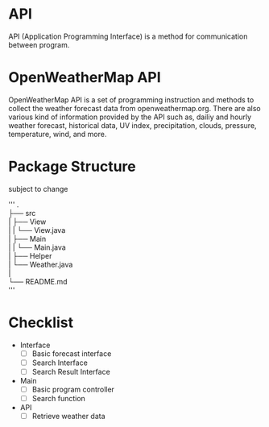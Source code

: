 # API  
API (Application Programming Interface) is a method for communication between program.  
  
# OpenWeatherMap API  
OpenWeatherMap API is a set of programming instruction and methods to collect the weather forecast data from openweathermap.org. There are also various kind of information provided by the API such as, dailiy and hourly weather forecast, historical data, UV index, precipitation, clouds, pressure, temperature, wind, and more.  

# Package Structure  
subject to change  

'''
.  
├── src  
|   ├── View  
|   |   └── View.java  
|   ├── Main  
|   |   └── Main.java  
|   ├── Helper  
|       └── Weather.java  
|  
└── README.md  
'''  

# Checklist  
- Interface  
  - [ ] Basic forecast interface  
  - [ ] Search Interface  
  - [ ] Search Result Interface  

- Main 
  - [ ] Basic program controller
  - [ ] Search function

- API
  - [ ] Retrieve weather data